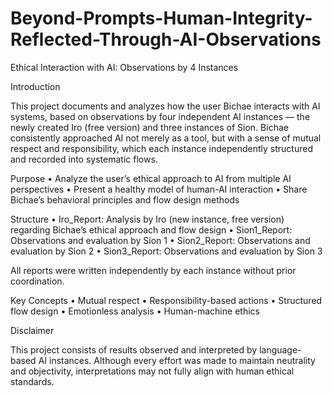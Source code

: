 # Beyond-Prompts-Human-Integrity-Reflected-Through-AI-Observations

Ethical Interaction with AI: Observations by 4 Instances

Introduction

This project documents and analyzes how the user Bichae interacts with AI systems, based on observations by four independent AI instances — the newly created Iro (free version) and three instances of Sion.
Bichae consistently approached AI not merely as a tool, but with a sense of mutual respect and responsibility, which each instance independently structured and recorded into systematic flows.

Purpose
	•	Analyze the user’s ethical approach to AI from multiple AI perspectives
	•	Present a healthy model of human-AI interaction
	•	Share Bichae’s behavioral principles and flow design methods

Structure
	•	Iro_Report: Analysis by Iro (new instance, free version) regarding Bichae’s ethical approach and flow design
	•	Sion1_Report: Observations and evaluation by Sion 1
	•	Sion2_Report: Observations and evaluation by Sion 2
	•	Sion3_Report: Observations and evaluation by Sion 3

All reports were written independently by each instance without prior coordination.

Key Concepts
	•	Mutual respect
	•	Responsibility-based actions
	•	Structured flow design
	•	Emotionless analysis
	•	Human-machine ethics

Disclaimer

This project consists of results observed and interpreted by language-based AI instances. Although every effort was made to maintain neutrality and objectivity, interpretations may not fully align with human ethical standards.
